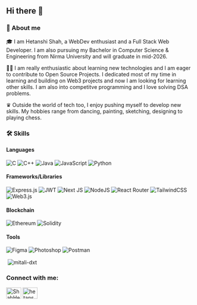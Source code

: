 ## Hi there 👋

### 🚀 About me

🎓 I am Hetanshi Shah, a WebDev enthusiast and a Full Stack Web Developer. I am also pursuing my Bachelor in Computer Science & Engineering from Nirma University and will graduate in mid-2026.

👨‍💻 I am really enthusiastic about learning new technologies and I am eager to contribute to Open Source Projects. I dedicated most of my time in learning and building on Web3 projects and now I am looking for learning other skills. I am also into competitve programming and I love solving DSA problems.

♛ Outside the world of tech too, I enjoy pushing myself to develop new skills. My hobbies range from dancing, painting, sketching, designing to playing chess.

### 🛠️ Skills

#### Languages

![C](https://img.shields.io/badge/c-%2300599C.svg?style=for-the-badge&logo=c&logoColor=white) ![C++](https://img.shields.io/badge/c++-%2300599C.svg?style=for-the-badge&logo=c%2B%2B&logoColor=white) ![Java](https://img.shields.io/badge/java-%23ED8B00.svg?style=for-the-badge&logo=openjdk&logoColor=white) ![JavaScript](https://img.shields.io/badge/javascript-%23323330.svg?style=for-the-badge&logo=javascript&logoColor=%23F7DF1E) ![Python](https://img.shields.io/badge/python-3670A0?style=for-the-badge&logo=python&logoColor=ffdd54)

#### Frameworks/Libraries

![Express.js](https://img.shields.io/badge/express.js-%23404d59.svg?style=for-the-badge&logo=express&logoColor=%2361DAFB) ![JWT](https://img.shields.io/badge/JWT-black?style=for-the-badge&logo=JSON%20web%20tokens) ![Next JS](https://img.shields.io/badge/Next-black?style=for-the-badge&logo=next.js&logoColor=white) ![NodeJS](https://img.shields.io/badge/node.js-6DA55F?style=for-the-badge&logo=node.js&logoColor=white) ![React Router](https://img.shields.io/badge/React_Router-CA4245?style=for-the-badge&logo=react-router&logoColor=white) ![TailwindCSS](https://img.shields.io/badge/tailwindcss-%2338B2AC.svg?style=for-the-badge&logo=tailwind-css&logoColor=white) ![Web3.js](https://img.shields.io/badge/web3.js-F16822?style=for-the-badge&logo=web3.js&logoColor=white)

#### Blockchain

![Ethereum](https://img.shields.io/badge/Ethereum-3C3C3D?style=for-the-badge&logo=Ethereum&logoColor=white) ![Solidity](https://img.shields.io/badge/Solidity-363636.svg?style=for-the-badge&logo=Solidity&logoColor=white)

#### Tools

![Figma](https://img.shields.io/badge/Figma-F24E1E.svg?style=for-the-badge&logo=Figma&logoColor=white) ![Photoshop](https://img.shields.io/badge/Adobe%20Photoshop-31A8FF.svg?style=for-the-badge&logo=Adobe-Photoshop&logoColor=white) ![Postman](https://img.shields.io/badge/Postman-FF6C37.svg?style=for-the-badge&logo=Postman&logoColor=white)

<p>&nbsp;<img align="center" src="https://github-readme-stats.vercel.app/api?username=ShahHetanshi&show_icons=true&locale=en" alt="mitali-dxt" /></p>

<h3 align="left">Connect with me:</h3>
<p align="left">
<a href="https://twitter.com/Hetu_2812" target="blank"><img align="center" src="https://raw.githubusercontent.com/rahuldkjain/github-profile-readme-generator/master/src/images/icons/Social/twitter.svg" alt="ShahHetanshi" height="30" width="40" /></a>
<a href="https://www.linkedin.com/in/hetanshi-shah-61b399268/" target="blank"><img align="center" src="https://raw.githubusercontent.com/rahuldkjain/github-profile-readme-generator/master/src/images/icons/Social/linked-in-alt.svg" alt="hetanshi-shah-61b399268/" height="30" width="40" /></a>
</p>

<!--
**ShahHetanshi/ShahHetanshi** is a ✨ _special_ ✨ repository because its `README.md` (this file) appears on your GitHub profile.

Here are some ideas to get you started:

- 🔭 I’m currently working on ...
- 🌱 I’m currently learning ...
- 👯 I’m looking to collaborate on ...
- 🤔 I’m looking for help with ...
- 💬 Ask me about ...
- 📫 How to reach me: ...
- 😄 Pronouns: ...
- ⚡ Fun fact: ...
-->
